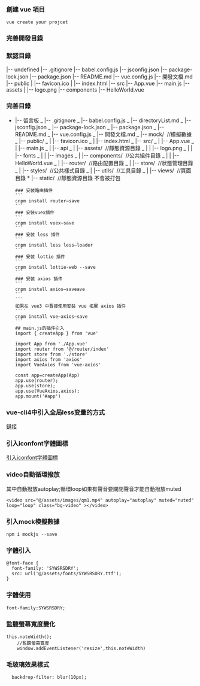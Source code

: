 ### 創建 vue 項目

```
vue create your projcet
```

### 完善開發目錄

### 默認目錄

|-- undefined
|-- .gitignore
|-- babel.config.js
|-- jsconfig.json
|-- package-lock.json
|-- package.json
|-- README.md
|-- vue.config.js
|-- 開發文檔.md
|-- public
| |-- favicon.ico
| |-- index.html
|-- src
|-- App.vue
|-- main.js
|-- assets
| |-- logo.png
|-- components
|-- HelloWorld.vue

### 完善目錄

- |-- 留言板
  _ |-- .gitignore
  _ |-- babel.config.js
  _ |-- directoryList.md
  _ |-- jsconfig.json
  _ |-- package-lock.json
  _ |-- package.json
  _ |-- README.md
  _ |-- vue.config.js
  _ |-- 開發文檔.md
  _ |-- mock/ &nbsp;//模擬數據
  _ |-- public/
  _ | |-- favicon.ico
  _ | |-- index.html
  _ |-- src/
  _ | |-- App.vue
  _ | |-- main.js
  _ | |-- api
  _ | |-- assets/ &nbsp;//靜態資源目錄
  _ | | |-- logo.png
  _ | | |-- fonts
  _ | | |-- images
  _ | |-- components/ &nbsp;//公共組件目錄
  _ | | |-- HelloWorld.vue
  _ | |-- router/ &nbsp;//路由配置目錄
  _ | |-- store/ &nbsp;//狀態管理目錄
  _ | |-- styles/ &nbsp;//公共樣式目錄
  _ | |-- utils/ &nbsp;//工具目錄
  _ | |-- views/ &nbsp;//頁面目錄 \* |-- static/ &nbsp;//靜態資源目錄 不會被打包

      ### 安装路由插件
      ```
      cnpm install router—save
      ```
      ### 安裝vuex插件
      ```
      cnpm install vuex—save
      ```
      ### 安装 less 插件
      ```
      cnpm install less less—loader
      ```
      ### 安装 lottie 插件
      ```
      cnpm install lottie-web --save
      ```
      ### 安装 axios 插件
      ```
      cnpm install axios—saveave
      ```
      ```
      如果在 vue3 中賌接使用安裝 vue 拓展 axios 插件
      ````
      cnpm install vue—axios—save
      ```
      ## main.js的插件引入
      import { createApp } from 'vue'

      import App from './App.vue'
      import router from '@/router/index'
      import store from './store'
      import axios from 'axios'
      import VueAxios from 'vue-axios'

      const app=createApp(App)
      app.use(router);
      app.use(store);
      app.use(VueAxios,axios);
      app.mount('#app')
      
### vue-cli4中引入全局less变量的方式
[鏈接](https://blog.csdn.net/qq_34607371/article/details/110391424?ops_request_misc=&request_id=&biz_id=102&utm_term=vue-cli4%E4%B8%AD%E5%BC%95%E5%85%A5less%E5%85%A8%E5%B1%80%E5%8F%98%E9%87%8F%E7%9A%84%E6%96%B9%E5%BC%8F&utm_medium=distribute.pc_search_result.none-task-blog-2~all~sobaiduweb~default-2-110391424.nonecase&spm=1018.2226.3001.4187)


### 引入iconfont字體圖標
[引入iconfont字體圖標](https://www.iconfont.cn/)

###  video自動循環撥放
其中自動撥放autoplay;循環loop如果有聲音要關閉聲音才能自動撥放muted
```
<video src="@/assets/images/qm1.mp4" autoplay="autoplay" muted="nuted" loop="loop" class="bg-video" ></video>
```
### 引入mock模擬數據
```
npm i mockjs --save
```
### 字體引入
```
@font-face {
  font-family: 'SYWSRSDRY';
  src: url('@/assets/fonts/SYWSRSDRY.ttf');
}
```
### 字體使用
```
font-family:SYWSRSDRY;
```
### 監聽螢幕寬度變化
```
this.noteWidth();
    //監聽螢幕寬度
    window.addEventListener('resize',this.noteWidth)
```
### 毛玻璃效果樣式
```
  backdrop-filter: blur(10px);
```

